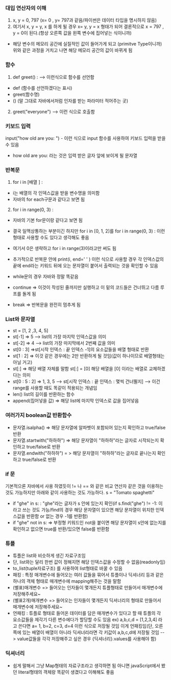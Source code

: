 
### 대입 연산자의 이해
1. x, y = 0, 797 (x= 0 , y= 797과 같음/파이썬은 데이터 타입을 명시하지 않음)
2. 여기서 x, y = y, x 를 하게 될 경우 x= y, y = x 형태가 되어 결론적으로 x = 797 , y = 0이 된다.(항상 오른쪽 값을 왼쪽 변수에 집어넣는 식이니까)

- 해당 변수의 메모리 공간에 실질적인 값이 들어가게 되고 (primitve Type이니까) 위와 같은 과정을 거치고 나면 해당 메모리 공간의 값이 바뀌게 됨 

### 함수
1. def greet() :  --> 이런식으로 함수를 선언함
- def (함수를 선언하겠다는 표시) 
- greet(함수명) 
- ()  (말 그대로 자바에서처럼 인자를 받는 파라미터 적어주는 곳)

2.  greet("everyone") --> 이런 식으로 호출함

### 키보드 입력
input("how old are you:  ") - 이런 식으로 input 함수를 사용하여 키보드 입력을 받을 수 있음 
- how old are you: 라는 것은 입력 받은 글자 앞에 보이게 될 문자열

### 반복문
1. for i in [배열 ] : 
- i는 배열의 각 인덱스값을 받을 변수명을 의미함
- 자바의 for each구문과 같다고 보면 됨

2. for i in range(0, 3) :
- 자바의 기본 for문이랑 같다고 보면 됨
- 결국 일맥상통하는 부분이긴 하지만 for i in [0, 1, 2]를 for i in range(0, 3) : 이런 형태로 사용할 수도 있다고 생각해도 좋음
- 여기서 0은 생략하고 for i in range(3)이라고만 써도 됨
- 추가적으로 반복문 안에 print(i, end=' ' ) 이런 식으로 사용할 경우 각 인덱스값의 끝에 end라는 키워드 뒤에 오는 문자열이 붙어서 출력되는 것을 확인할 수 있음

- while문의 경우 자바와 정말 똑같음
- continue => 이것이 작성된 줄까지만 실행하고 이 밑의 코드들은 건너뛰고 다름 루프를 돌게 됨
- break => 반복문을 완전히 멈추게 됨
### List와 문자열
- st = [1, 2 ,3, 4, 5]
- st[-1] => 5 --> list의 가장 마지막 인덱스값을 의미
- st[-2] => 4 --> list의 가장 마지막에서 2번째 값을 의미
- st[0 : 3] =>st[시작 인덱스 : 끝 인덱스 -1]의 요소값들을 배열 형태로 반환
- st[1 : 2] => 이것 같은 경우에는 2만 반환하게 될 것임(값이 하나이므로 배열형태는 아닐 거고)
- st[:] => 해당 배열 자체를 말함 st[:] = [0] 해당 배열을 [0] 이라는 배열로 교체하겠다는 의미
- st[0 : 5 : 2] => 1, 3, 5 --> st[시작 인덱스 : 끝 인덱스 : 몇씩 건너뛸지] --> 이건 range를 사용할 때도 똑같이 적용되는 개념임
- len() list의 길이를 반환하는 함수
- append(집어넣을 값) => 해당 list에 마지막 인덱스로 값을 집어넣음

### 여러가지 boolean값 반환함수
- 문자열.isalpha() => 해당 문자열에 알파벳이 포함되어 있는지 확인하고 true/false 반환
- 문자열.startwith("하하하") => 해당 문자열이 "하하하"라는 글자로 시작되는지 확인하고 true/false로 반환
- 문자열.endwith("하하하") = > 해당 문자열이 "하하하"라는 글자로 끝나는지 확인하고 true/false로 반환 

### if 문
기본적으론 자바에서 사용 하였듯이 != 나 == 와 같은 비교 연산자 같은 것을 이용하는 것도 가능하지만 아래와 같이 사용하는 것도 가능하다.
s = "Tomato spaghetti"
- if "ghe" in s: : "ghe"라는 글자가 s 안에 있는지 확인(if s.find("ghe") != -1: 이라고 쓰는 것도 가능/find의 경우 해당 문자열이 있으면 해당 문자열이 위치한 인덱스값을 반환함 or 없는 경우 -1를 반환함)
- if "ghe" not in s: => 부정형 키워드인 not을 붙이면 해당 문자열이 s안에 없는지를 확인하고 없으면 true를 반환/있으면 false를 반환함

### 튜플
- 튜플은 list와 비슷하게 생긴 자료구조임
- 단, list와는 달리 한번 값이 정해지면 해당 인덱스값을 수정할 수 없음(readonly임)
- to_list(tuple자료구조) 를 사용하여 list형태로 바꿀 수 있음
- 패킹 : 특정 매개변수에 들어오는 여러 값들을 묶어서 튜플이나 딕셔너리 등과 같은 하나의 객체 형태로 매개변수에 mapping해주는 것을 말함
- (별표)매개변수 => 들어오는 인자들이 몇개든지 튜플형태로 만들어서 매개변수에 저장해주세요~
- (별표2개)매개변수 => 들어오는 인자들이 몇개든지 딕셔너리의 형태로 만들어서 매개변수에 저장해주세요~
- 언패킹 :  튜플로 형태로 들어온 데이터를 담은 매개변수가 있다고 할 때 튜플의 각 요소값들을 제각기 다른 변수에다가 할당할 수도 있음 
ex) a,b,c,d = [1,2,3,4] 라고 쓴다면 a= 1, b=2, c=3, d=4 이런 식으로 저장될 것임 이게 언패킹임(단, 오른쪽에 있는 배열이 배열이 아니라 딕셔너리라면 각 키값이 a,b,c,d에 저장될 것임
--> value값들을 각각 저장해주고 싶은 경우 {딕셔너리}.values를 사용해야 함)

### 딕셔너리
- 쉽게 말해서 그냥 Map형태의 자료구조라고 생각하면 됨 아니면 javaScript에서 봤던 literal형태의 객체랑 똑같이 생겼다고 이해해도 좋음